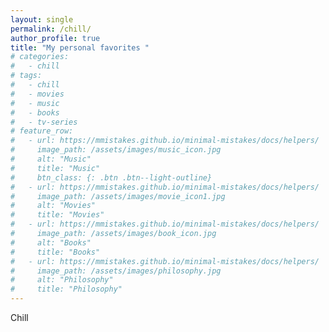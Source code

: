 ```yaml
---
layout: single
permalink: /chill/
author_profile: true
title: "My personal favorites "
# categories:
#   - chill
# tags:
#   - chill
#   - movies
#   - music
#   - books
#   - tv-series
# feature_row:
#   - url: https://mmistakes.github.io/minimal-mistakes/docs/helpers/
#     image_path: /assets/images/music_icon.jpg
#     alt: "Music"
#     title: "Music"
#     btn_class: {: .btn .btn--light-outline}
#   - url: https://mmistakes.github.io/minimal-mistakes/docs/helpers/
#     image_path: /assets/images/movie_icon1.jpg
#     alt: "Movies"
#     title: "Movies"
#   - url: https://mmistakes.github.io/minimal-mistakes/docs/helpers/
#     image_path: /assets/images/book_icon.jpg
#     alt: "Books"
#     title: "Books"
#   - url: https://mmistakes.github.io/minimal-mistakes/docs/helpers/
#     image_path: /assets/images/philosophy.jpg
#     alt: "Philosophy"
#     title: "Philosophy"
---
```


Chill